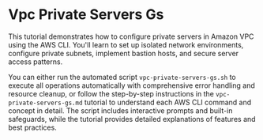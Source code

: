 # Vpc Private Servers Gs

This tutorial demonstrates how to configure private servers in Amazon VPC using the AWS CLI. You'll learn to set up isolated network environments, configure private subnets, implement bastion hosts, and secure server access patterns.

You can either run the automated script `vpc-private-servers-gs.sh` to execute all operations automatically with comprehensive error handling and resource cleanup, or follow the step-by-step instructions in the `vpc-private-servers-gs.md` tutorial to understand each AWS CLI command and concept in detail. The script includes interactive prompts and built-in safeguards, while the tutorial provides detailed explanations of features and best practices.
